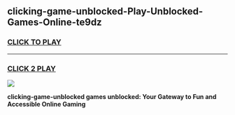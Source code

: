 
## clicking-game-unblocked-Play-Unblocked-Games-Online-te9dz
<h3>
<a href="https://premium76.site?title=clicking-game-unblocked&ref=25A">CLICK TO PLAY</a></h3>
<hr>

<h3>
<a href="https://premium76.site?title=clicking-game-unblocked&ref=25A">CLICK 2 PLAY</a>
  
</h3>

<a href="https://premium76.site?title=clicking-game-unblocked&ref=25A"><img src="https://clearcache.store/games.png"></a>


**clicking-game-unblocked games unblocked: Your Gateway to Fun and Accessible Online Gaming**
